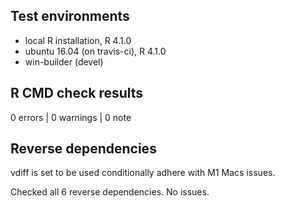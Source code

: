 ## Test environments
* local R installation, R 4.1.0
* ubuntu 16.04 (on travis-ci), R 4.1.0
* win-builder (devel)

## R CMD check results

0 errors | 0 warnings | 0 note

## Reverse dependencies

vdiff is set to be used conditionally adhere with M1 Macs issues.

Checked all 6 reverse dependencies. No issues.
